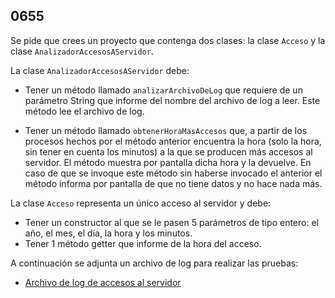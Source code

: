 ## 0655

Se pide que crees un proyecto que contenga dos clases: la clase `Acceso` y la clase `AnalizadorAccesosAServidor`. 

La clase `AnalizadorAccesosAServidor` debe:

* Tener un método llamado `analizarArchivoDeLog` que requiere de un parámetro String que informe del nombre del archivo de log a leer. Este método lee el archivo de log.

* Tener un método llamado `obtenerHoraMasAccesos` que, a partir de los procesos hechos por el método anterior encuentra la hora (solo la hora, sin tener en cuenta los minutos) a la que se producen más accesos al servidor. El método muestra por pantalla dicha hora y la devuelve. En caso de que se invoque este método sin haberse invocado el anterior el método informa por pantalla de que no tiene datos y no hace nada más.


La clase `Acceso` representa un único acceso al servidor y debe:

* Tener un constructor al que se le pasen 5 parámetros de tipo entero: el año, el mes, el día, la hora y los minutos.
* Tener 1 método getter que informe de la hora del acceso.

A continuación se adjunta un archivo de log para realizar las pruebas:

* [Archivo de log de accesos al servidor](https://gist.github.com/miguelbayon/6c761932cde983fa329deeefcbb9dd13)
